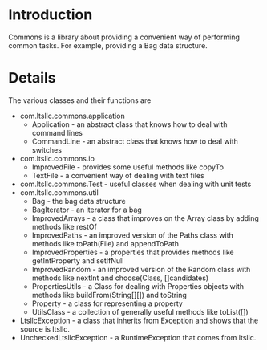 # Introduction

Commons is a library about providing a convenient way of performing common tasks.  For example,
providing a Bag data structure.

# Details

The various classes and their functions are
* com.ltsllc.commons.application 
  * Application - an abstract class that knows how to deal with command lines
  * CommandLine - an abstract class that knows how to deal with switches
* com.ltsllc.commons.io
    * ImprovedFile - provides some useful methods like copyTo
    * TextFile - a convenient way of dealing with text files
* com.ltsllc.commons.Test - useful classes when dealing with unit tests
* com.ltsllc.commons.util
  * Bag - the bag data structure
  * BagIterator - an iterator for a bag
  * ImprovedArrays - a class that improves on the Array class by adding methods like restOf 
  * ImprovedPaths - an improved version of the Paths class with methods like toPath(File) and
    appendToPath
  * ImprovedProperties - a properties that provides methods like getIntProperty and setIfNull
  * ImprovedRandom - an improved version of the Random class with methods like nextInt and 
    choose(Class, []candidates)
  * PropertiesUtils - a Class for dealing with Properties objects with methods like 
    buildFrom(String[][]) and toString
  * Property - a class for representing a property
  * UtilsClass - a collection of generally useful methods like toList([])
* LtsllcException - a class that inherits from Exception and shows that the source is ltsllc.
* UncheckedLtsllcException - a RuntimeException that comes from ltsllc.